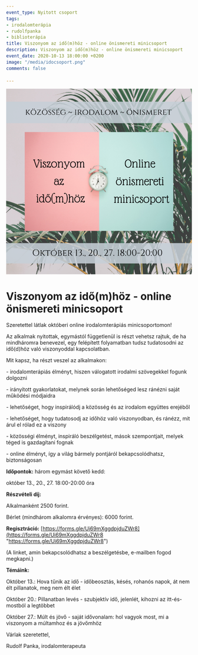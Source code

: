 ```yaml
---
event_type: Nyitott csoport
tags:
- irodalomterápia
- rudolfpanka
- biblioterápia
title: Viszonyom az idő(m)höz - online önismereti minicsoport
description: Viszonyom az idő(m)höz - online önismereti minicsoport
event_date: 2020-10-13 18:00:00 +0200
image: "/media/idocsoport.png"
comments: false

---
```

![](/media/idocsoport.png)

# Viszonyom az idő(m)höz - online önismereti minicsoport

Szeretettel látlak októberi online irodalomterápiás minicsoportomon!

Az alkalmak nyitottak, egymástól függetlenül is részt vehetsz rajtuk, de ha mindháromra benevezel, egy felépített folyamatban tudsz tudatosodni az idő(d)höz való viszonyoddal kapcsolatban.

Mit kapsz, ha részt veszel az alkalmakon:

\- irodalomterápiás élményt, hiszen válogatott irodalmi szövegekkel fogunk dolgozni

\- irányított gyakorlatokat, melynek során lehetőséged lesz ránézni saját működési módjaidra

\- lehetőséget, hogy inspirálódj a közösség és az irodalom együttes erejéből

\- lehetőséget, hogy tudatosodj az időhöz való viszonyodban, és ránézz, mit árul el rólad ez a viszony

\- közösségi élményt, inspiráló beszélgetést, mások szempontjait, melyek téged is gazdagítani fognak

\- online élményt, így a világ bármely pontjáról bekapcsolódhatsz, biztonságosan

**Időpontok:** három egymást követő kedd:

október 13., 20., 27. 18:00-20:00 óra

**Részvételi díj:**

Alkalmanként 2500 forint.

Bérlet (mindhárom alkalomra érvényes): 6000 forint.

**Regisztráció:** [https://forms.gle/Ui69mXggdpjduZWr8](https://forms.gle/Ui69mXggdpjduZWr8 "https://forms.gle/Ui69mXggdpjduZWr8")

(A linket, amin bekapcsolódhatsz a beszélgetésbe, e-mailben fogod megkapni.)

**Témáink:**

Október 13.: Hova tűnik az idő - időbeosztás, késés, rohanós napok, át nem élt pillanatok, meg nem élt élet

Október 20.: Pillanatban levés - szubjektív idő, jelenlét, kihozni az itt-és-mostból a legtöbbet

Október 27.: Múlt és jövő - saját idővonalam: hol vagyok most, mi a viszonyom a múltamhoz és a jövőmhöz

Várlak szeretettel,

Rudolf Panka, irodalomterapeuta